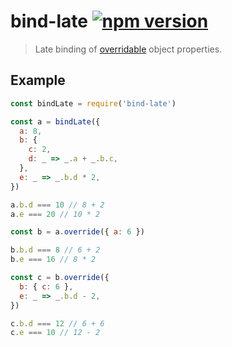 # bind-late [![npm version](http://img.shields.io/npm/v/bind-late.svg?style=flat-square)](https://www.npmjs.org/package/bind-late)

> Late binding of [overridable] object properties.

[overridable]: https://github.com/valeriangalliat/make-overridable

Example
-------

```js
const bindLate = require('bind-late')

const a = bindLate({
  a: 8,
  b: {
    c: 2,
    d: _ => _.a + _.b.c,
  },
  e: _ => _.b.d * 2,
})

a.b.d === 10 // 8 + 2
a.e === 20 // 10 * 2

const b = a.override({ a: 6 })

b.b.d === 8 // 6 + 2
b.e === 16 // 8 * 2

const c = b.override({
  b: { c: 6 },
  e: _ => _.b.d - 2,
})

c.b.d === 12 // 6 + 6
c.e === 10 // 12 - 2
```
